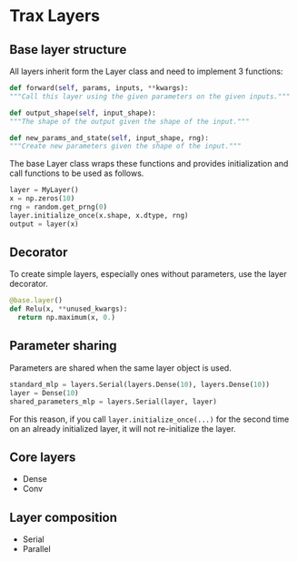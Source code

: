 # Trax Layers



## Base layer structure

All layers inherit form the Layer class and need to implement 3 functions:

```python
def forward(self, params, inputs, **kwargs):
"""Call this layer using the given parameters on the given inputs."""

def output_shape(self, input_shape):
"""The shape of the output given the shape of the input."""

def new_params_and_state(self, input_shape, rng):
"""Create new parameters given the shape of the input."""
```

The base Layer class wraps these functions and provides initialization
and call functions to be used as follows.

```python
layer = MyLayer()
x = np.zeros(10)
rng = random.get_prng(0)
layer.initialize_once(x.shape, x.dtype, rng)
output = layer(x)
```

## Decorator

To create simple layers, especially ones without parameters, use the layer
decorator.

```python
@base.layer()
def Relu(x, **unused_kwargs):
  return np.maximum(x, 0.)
```

## Parameter sharing

Parameters are shared when the same layer object is used.

```python
standard_mlp = layers.Serial(layers.Dense(10), layers.Dense(10))
layer = Dense(10)
shared_parameters_mlp = layers.Serial(layer, layer)
```
For this reason, if you call `layer.initialize_once(...)` for the second time
on an already initialized layer, it will not re-initialize the layer.

## Core layers

* Dense
* Conv

## Layer composition

* Serial
* Parallel

